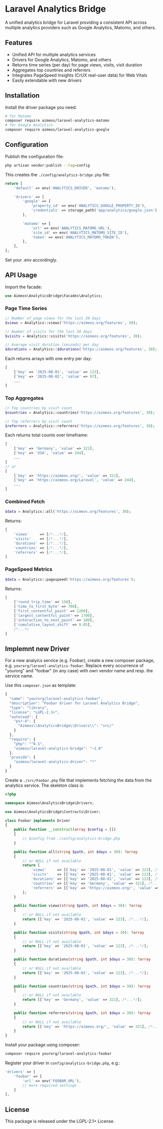 # Laravel Analytics Bridge

A unified analytics bridge for Laravel providing a consistent API across multiple analytics providers such as Google Analytics, Matomo, and others.

## Features

* Unified API for multiple analytics services
* Drivers for Google Analytics, Matomo, and others
* Returns time series (per day) for page views, visits, visit duration
* Aggregates top countries and referrers
* Integrates PageSpeed Insights (CrUX real-user data) for Web Vitals
* Easily extendable with new drivers

## Installation

Install the driver package you need:

```bash
# for Matomo
composer require aimeos/laravel-analytics-matomo
# for Google Analytics
composer require aimeos/laravel-analytics-google
```

## Configuration

Publish the configuration file:

```bash
php artisan vendor:publish --tag=config
```

This creates the `./config/analytics-bridge.php` file:

```php
return [
    'default' => env('ANALYTICS_DRIVER', 'matomo'),

    'drivers' => [
        'google' => [
            'property_id' => env('ANALYTICS_GOOGLE_PROPERTY_ID'),
            'credentials' => storage_path('app/analytics/google.json'),
        ],

        'matomo' => [
            'url' => env('ANALYTICS_MATOMO_URL'),
            'site_id' => env('ANALYTICS_MATOMO_SITE_ID'),
            'token' => env('ANALYTICS_MATOMO_TOKEN'),
        ],
    ],
];
```

Set your .env accordingly.

## API Usage

Import the facade:

```php
use Aimeos\AnalyticsBridge\Facades\Analytics;
```

### Page Time Series

```php
// Number of page views for the last 30 days
$views = Analytics::views('https://aimeos.org/features', 30);

// Number of visits for the last 30 days
$visits = Analytics::visits('https://aimeos.org/features', 30);

// Average visit duration (seconds) per day
$durations = Analytics::$durations('https://aimeos.org/features', 30);
```

Each returns arrays with one entry per day:

```php
[
    ['key' => '2025-08-01', 'value' => 123],
    ['key' => '2025-08-02', 'value' => 97],
    ...
]
```

### Top Aggregates

```php
// Top countries by visit count
$countries = Analytics::countries('https://aimeos.org/features', 30);

// Top referrers by visit count
$referrers = Analytics::referrers('https://aimeos.org/features', 30);
```

Each returns total counts over timeframe:

```php
[
    ['key' => 'Germany', 'value' => 321],
    ['key' => 'USA', 'value' => 244],
    ...
]
// or
[
    ['key' => 'https://aimeos.org/', 'value' => 321],
    ['key' => 'https://aimeos.org/Laravel', 'value' => 244],
    ...
]
```

### Combined Fetch

```php
$data = Analytics::all('https://aimeos.org/features', 30);
```

Returns:

```php
[
    'views'     => [/*...*/],
    'visits'    => [/*...*/],
    'durations' => [/*...*/],
    'countries' => [/*...*/],
    'referrers' => [/*...*/],
]
```

### PageSpeed Metrics


```php
$data = Analytics::pagespeed('https://aimeos.org/features');
```

Returns:

```php
[
    ['round_trip_time' => 150],
    ['time_to_first_byte' => 700],
    ['first_contentful_paint' => 1200],
    ['largest_contentful_paint' => 1700],
    ['interaction_to_next_paint' => 180],
    ['cumulative_layout_shift' => 0.05],
    /*...*/
]
```

## Implemnt new Driver

For a new analyics service (e.g. Foobar), create a new composer package, e.g.
`yourorg/laravel-analytics-foobar`. Replace every occurrence of "yourorg" and
"foobar" (in any case) with own vendor name and resp. the service name.

Use this `composer.json` as template:

```javascript
{
  "name": "yourorg/laravel-analytics-foobar",
  "description": "Foobar driver for Laravel Analytics Bridge",
  "type": "library",
  "license": "LGPL-2.1+",
  "autoload": {
    "psr-4": {
      "Aimeos\\AnalyticsBridge\\Drivers\\": "src/"
    }
  },
  "require": {
    "php": "^8.1",
    "aimeos/laravel-analytics-bridge": "~1.0"
  },
  "provide": {
    "aimeos/laravel-analytics-driver": "*"
  }
}
```

Create a `./src/Foobar.php` file that implements fetching the data from the
analytics service. The skeleton class is:

```php
<?php

namespace Aimeos\AnalyticsBridge\Drivers;

use Aimeos\AnalyticsBridge\Contracts\Driver;

class Foobar implements Driver
{
    public function __construct(array $config = [])
    {
        // $config from ./config/analytics-bridge.php
    }

    public function all(string $path, int $days = 30): ?array
    {
        // or NULL if not available
        return [
            'views'     => [['key' => '2025-08-01', 'value' => 123], /*...*/],
            'visits'    => [['key' => '2025-08-01', 'value' => 123], /*...*/],
            'durations' => [['key' => '2025-08-01', 'value' => 123], /*...*/],
            'countries' => [['key' => 'Germany', 'value' => 321], /*...*/],
            'referrers' => [['key' => 'https://aimeos.org/', 'value' => 321], /*...*/],
        ];
    }

    public function views(string $path, int $days = 30): ?array
    {
        // or NULL if not available
        return [['key' => '2025-08-01', 'value' => 123], /*...*/];
    }

    public function visits(string $path, int $days = 30): ?array
    {
        // or NULL if not available
        return [['key' => '2025-08-01', 'value' => 123], /*...*/];
    }

    public function durations(string $path, int $days = 30): ?array
    {
        // or NULL if not available
        return [['key' => '2025-08-01', 'value' => 123], /*...*/];
    }

    public function countries(string $path, int $days = 30): ?array
    {
        // or NULL if not available
        return [['key' => 'Germany', 'value' => 321], /*...*/];
    }

    public function referrers(string $path, int $days = 30): ?array
    {
        // or NULL if not available
        return [['key' => 'https://aimeos.org/', 'value' => 321], /*...*/];
    }
}
```

Install your package using composer:

```bash
composer require yourorg/laravel-analytics-foobar
```

Register your driver in `config/analytics-bridge.php`, e.g.:

```php
'drivers' => [
    'foobar' => [
        'url' => env('FOOBAR_URL'),
        // more required settings
    ]
],
```

## License

This package is released under the LGPL-2.1+ License.
